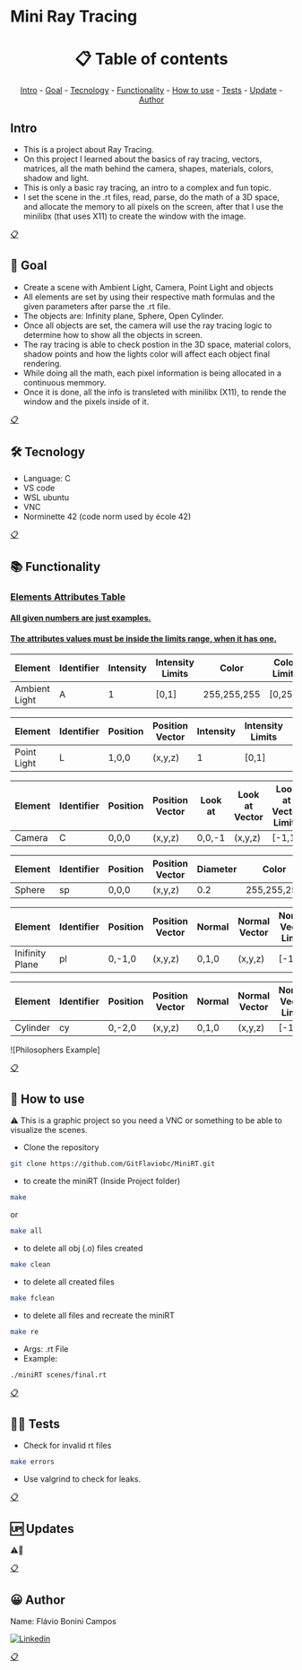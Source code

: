 # Mini Ray Tracing

<h1 name ="content" align = "center">📋 Table of contents</h1>
<p align = "center">
  <a href = "#intro">Intro</a> -
  <a href = "#goal">Goal</a> -
  <a href = "#tec">Tecnology</a> -
  <a href = "#function">Functionality</a> -
  <a href = "#how">How to use</a> -
  <a href = "#test">Tests</a> -
  <a href = "#update">Update</a> -
  <a href = "#author">Author</a>
</p>

<a name="intro"/> <h2> Intro </h2> </a>
- This is a project about Ray Tracing.
- On this project I learned about the basics of ray tracing, vectors, matrices, all the math behind the camera, shapes, materials, colors, shadow and light.
- This is only a basic ray tracing, an intro to a complex and fun topic.
- I set the scene in the .rt files, read, parse, do the math of a 3D space, and allocate the memory to all pixels on the screen, after that I use the minilibx (that uses X11) to create the window with the image.
<p></p>
<a href = "#content">📋</a>

<a name="goal"/> <h2> 🎯 Goal </h2> </a>
- Create a scene with Ambient Light, Camera, Point Light and objects
- All elements are set by using their respective math formulas and the given parameters after parse the .rt file.
- The objects are: Infinity plane, Sphere, Open Cylinder.
- Once all objects are set, the camera will use the ray tracing logic to determine how to show all the objects in screen.
- The ray tracing is able to check postion in the 3D space, material colors, shadow points and how the lights color will affect each object final rendering.
- While doing all the math, each pixel information is being allocated in a continuous memmory.
- Once it is done, all the info is transleted with minilibx (X11), to rende the window and the pixels inside of it.

<p></p>
<a href = "#content">📋</a>

<a name="tec"/> <h2> 🛠️ Tecnology </h2> </a>
- Language: C
- VS code
- WSL ubuntu
- VNC 
- Norminette 42 (code norm used by école 42)
<p></p>
<a href = "#content">📋</a>

<a name="function"/> <h2> 📚 Functionality </h2> </a>

<ins>
<p> <h3> Elements Attributes Table </h3> </p>
<p> <h4> All given numbers are just examples. </h4> </p>
<p> <h4> The attributes values must be inside the limits range, when it has one. </h4> </p>
</ins>

Element        | Identifier   | Intensity   | Intensity Limits     | Color         | Color Limits 
---            | ---          | ---         |---                   |---            |--- 
Ambient Light  | A            | 1           | [0,1]                | 255,255,255   | [0,255]

Element      | Identifier   | Position    | Position Vector       | Intensity    | Intensity Limits    | Color        | Color Limits
---          | ---          | ---         |---                    |---           |---                  |---           |---
Point Light  | L            | 1,0,0       | (x,y,z)               | 1            | [0,1]               | 255,255,255  | [0,255]

Element    | Identifier   | Position    | Position Vector       | Look at    | Look at Vector | Look at Vector Limits   | FOV | FOV Limits
---        | ---          | ---         |---                    |---         |---             |---                      |---  |---
Camera     | C            | 0,0,0       | (x,y,z)               | 0,0,-1     | (x,y,z)        | [-1,1]                  | 45  | [0,180]

Element      | Identifier   | Position    | Position Vector       | Diameter    | Color        | Color Limits
---          | ---          | ---         |---                    |---          |---           |---
Sphere       | sp           | 0,0,0       | (x,y,z)               | 0.2         | 255,255,255  | [0,255]

Element               | Identifier   | Position    | Position Vector       | Normal  | Normal Vector | Normal Vector Limits  | Color        | Color Limits
---                   | ---          | ---         |---                    |---      |---            |---                    |---           |---
Inifinity Plane       | pl           | 0,-1,0      | (x,y,z)               | 0,1,0   | (x,y,z)       | [-1,1]                | 255,255,255  | [0,255]

Element        | Identifier   | Position    | Position Vector       | Normal  | Normal Vector | Normal Vector Limits  | Diameter | Height | Color        | Color Limits
---            | ---          | ---         |---                    |---      |---            |---                    |---       |---     |---           |---
Cylinder       | cy           | 0,-2,0      | (x,y,z)               | 0,1,0   | (x,y,z)       | [-1,1]                | 0.1      | 0.3    | 255,255,255  | [0,255]

![Philosophers Example]

<p></p>
<a href = "#content">📋</a>

<a name="how"/> <h2> 📖 How to use </h2> </a>
⚠️ This is a graphic project so you need a VNC or something to be able to visualize the scenes.
- Clone the repository
```bash
git clone https://github.com/GitFlaviobc/MiniRT.git
```
- to create the miniRT (Inside Project folder)
```bash
make
```
or
```bash
make all
```
- to delete all obj (.o) files created
```bash
make clean
```
 - to delete all created files
```bash
make fclean
```
 - to delete all files and recreate the miniRT
```bash
make re
```
- Args: .rt File
- Example:
```bash
./miniRT scenes/final.rt
```
<p></p>
<a href = "#content">📋</a>

<a name="test"/> <h2> 👨‍💻 Tests </h2> </a>
- Check for invalid rt files
```bash
make errors
```
- Use valgrind to check for leaks.
<p></p>
<a href = "#content">📋</a>

<a name="update"/> <h2> 🆙 Updates </h2> </a>
⚠️🚧
<p></p>
<a href = "#content">📋</a>

<a name="author"/> <h2> 😀 Author </h2> </a>
Name: Flávio Bonini Campos
<p></p>

[![Linkedin](https://img.shields.io/badge/LinkedIn-0077B5?style=for-the-badge&logo=linkedin&logoColor=white)](https://www.linkedin.com/in/flaviobc88/)
<p></p>
<a href = "#content">📋</a>
<p></p>
